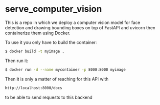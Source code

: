 # serve_computer_vision

This is a repo in which we deploy a computer vision model for face detection and drawing bounding boxes on top of FastAPI and uvicorn then containerize them using Docker.

To use it you only have to build the container:

```bash
$ docker build -t myimage .
```

Then run it:

```bash
$ docker run -d --name mycontainer -p 8000:8000 myimage
```

Then it is only a matter of reaching for this API with

```bash
http://localhost:8000/docs
```

to be able to send requests to this backend
